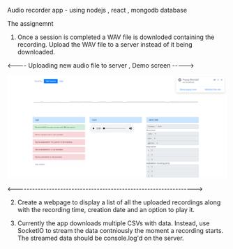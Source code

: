Audio recorder app - using nodejs , react , mongodb database

The assignemnt

1. Once a session is completed a WAV file is downloded containing the recording. Upload the WAV file to a server instead of it being downloaded.



<----    Uploading new audio file to server , Demo screen   ----->


![alt text](https://github.com/snirfern/audio_recorder/blob/master/1.png)



<---------------------------------------------------------------->





2. Create a webpage to display a list of all the uploaded recordings along with the recording time, creation date and an option to play it.

3. Currently the app downloads multiple CSVs with data. Instead, use SocketIO to stream the data contniously the moment a recording starts. The streamed data should be console.log'd on the server.
